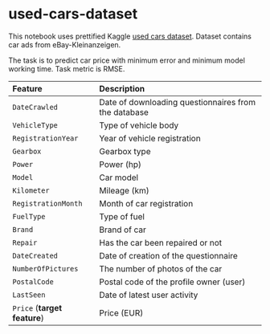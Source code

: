 # used-cars-dataset

This notebook uses prettified Kaggle [used cars dataset](https://www.kaggle.com/datasets/thedevastator/uncovering-factors-that-affect-used-car-prices). Dataset contains car ads from eBay-Kleinanzeigen.

The task is to predict car price with minimum error and minimum model working time. Task metric is RMSE.

| Feature | Description |
| :----- | :-----|  
`DateCrawled` | Date of downloading questionnaires from the database  
`VehicleType` | Type of vehicle body  
`RegistrationYear` | Year of vehicle registration  
`Gearbox` | Gearbox type  
`Power` | Power (hp)  
`Model` | Car model  
`Kilometer` | Mileage (km)  
`RegistrationMonth` | Month of car registration  
`FuelType` | Type of fuel  
`Brand` | Brand of car  
`Repair` | Has the car been repaired or not 
`DateCreated` | Date of creation of the questionnaire  
`NumberOfPictures` | The number of photos of the car  
`PostalCode` | Postal code of the profile owner (user)  
`LastSeen` | Date of latest user activity  
`Price` (**target feature**) | Price (EUR)
